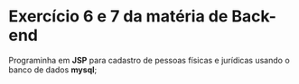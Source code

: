 # Exercício 6 e 7 da matéria de Back-end

Programinha em **JSP** para cadastro de pessoas físicas e jurídicas usando o banco de dados **mysql**;
